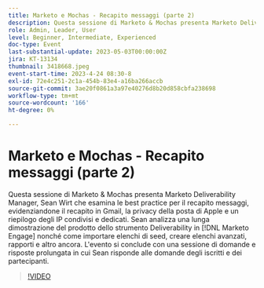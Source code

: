 ```yaml
---
title: Marketo e Mochas - Recapito messaggi (parte 2)
description: Questa sessione di Marketo & Mochas presenta Marketo Deliverability Manager, Sean Wirt che esamina le best practice per il recapito messaggi, evidenziandone il recapito in Gmail, la privacy della posta di Apple e un riepilogo degli IP condivisi e dedicati. Sean analizza una lunga dimostrazione del prodotto dello strumento Deliverability in [!DNL Marketo Engage] nonché come importare elenchi di seed, creare elenchi avanzati, rapporti e altro ancora. L'evento si conclude con una sessione di domande e risposte prolungata in cui Sean risponde alle domande degli iscritti e dei partecipanti.
role: Admin, Leader, User
level: Beginner, Intermediate, Experienced
doc-type: Event
last-substantial-update: 2023-05-03T00:00:00Z
jira: KT-13134
thumbnail: 3418668.jpeg
event-start-time: 2023-4-24 08:30-8
exl-id: 72e4c251-2c1a-454b-83e4-a16ba266accb
source-git-commit: 3ae20f0861a3a97e40276d8b20d858cbfa238698
workflow-type: tm+mt
source-wordcount: '166'
ht-degree: 0%

---
```


# Marketo e Mochas - Recapito messaggi (parte 2)

Questa sessione di Marketo &amp; Mochas presenta Marketo Deliverability Manager, Sean Wirt che esamina le best practice per il recapito messaggi, evidenziandone il recapito in Gmail, la privacy della posta di Apple e un riepilogo degli IP condivisi e dedicati. Sean analizza una lunga dimostrazione del prodotto dello strumento Deliverability in [!DNL Marketo Engage] nonché come importare elenchi di seed, creare elenchi avanzati, rapporti e altro ancora. L&#39;evento si conclude con una sessione di domande e risposte prolungata in cui Sean risponde alle domande degli iscritti e dei partecipanti.

>[!VIDEO](https://video.tv.adobe.com/v/3418668/?learn=on)
